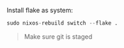 Install flake as system:

```nix
sudo nixos-rebuild switch --flake .
```

> Make sure git is staged
